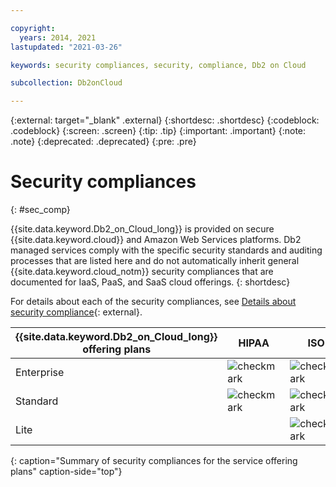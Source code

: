 ```yaml
---

copyright:
  years: 2014, 2021
lastupdated: "2021-03-26"

keywords: security compliances, security, compliance, Db2 on Cloud

subcollection: Db2onCloud

---
```


 
{:external: target="_blank" .external}
{:shortdesc: .shortdesc}
{:codeblock: .codeblock}
{:screen: .screen}
{:tip: .tip}
{:important: .important}
{:note: .note}
{:deprecated: .deprecated}
{:pre: .pre}

# Security compliances
{: #sec_comp}

{{site.data.keyword.Db2_on_Cloud_long}} is provided on secure {{site.data.keyword.cloud}} and Amazon Web Services platforms. Db2 managed services comply with the specific security standards and auditing processes that are listed here and do not automatically inherit general {{site.data.keyword.cloud_notm}} security compliances that are documented for IaaS, PaaS, and SaaS cloud offerings. 
{: shortdesc}

For details about each of the security compliances, see [Details about security compliance](https://www.ibm.com/support/knowledgecenter/SSFMBX/com.ibm.swg.im.dashdb.security.doc/doc/compliances.html){: external}.

| {{site.data.keyword.Db2_on_Cloud_long}} offering plans | HIPAA | ISO | SOC 2 Type 2 | GDPR | Privacy shield |
|-------------------------------------------------|-------|-----|--------------|------|----------------|
| Enterprise | ![checkmark](images/checkmark.png) | ![checkmark](images/checkmark.png) | ![checkmark](images/checkmark.png) | ![checkmark](images/checkmark.png) | ![checkmark](images/checkmark.png) |
| Standard | ![checkmark](images/checkmark.png) | ![checkmark](images/checkmark.png) | ![checkmark](images/checkmark.png) | ![checkmark](images/checkmark.png) | ![checkmark](images/checkmark.png) |
| Lite |  | ![checkmark](images/checkmark.png) |  | ![checkmark](images/checkmark.png) | ![checkmark](images/checkmark.png) |
{: caption="Summary of security compliances for the service offering plans" caption-side="top"}
